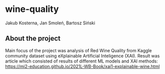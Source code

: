 # wine-quality

Jakub Kosterna, Jan Smoleń, Bartosz Siński

## About the project

Main focus of the project was analysis of Red Wine Quality from Kaggle community dataset using eXplainable Artificial Inteligence (XAI). Result was article which consisted of results of different ML models and XAI methods: 
https://mi2-education.github.io/2021L-WB-Book/xai1-explainable-wine.html
